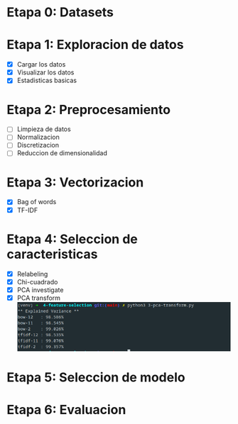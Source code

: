 # Etapa 0: Datasets

# Etapa 1: Exploracion de datos
<!-- checklist -->
- [x] Cargar los datos
- [x] Visualizar los datos
- [x] Estadisticas basicas

# Etapa 2: Preprocesamiento
<!-- checklist -->
- [ ] Limpieza de datos
- [ ] Normalizacion
- [ ] Discretizacion
- [ ] Reduccion de dimensionalidad

# Etapa 3: Vectorizacion
<!-- checklist -->
- [x] Bag of words
- [x] TF-IDF

# Etapa 4: Seleccion de caracteristicas
<!-- checklist -->
- [x] Relabeling
- [x] Chi-cuadrado
- [x] PCA investigate
- [x] PCA transform
![](resources/pca-transform.png)

# Etapa 5: Seleccion de modelo


# Etapa 6: Evaluacion